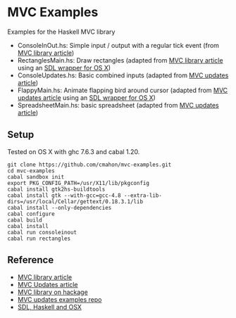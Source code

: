 # MVC Examples

Examples for the Haskell MVC library

* ConsoleInOut.hs: Simple input / output with a regular tick event (from [MVC library article][mvc-article])
* RectanglesMain.hs: Draw rectangles (adapted from [MVC library article][mvc-article] using an [SDL wrapper for OS X][sdl-osx-article])
* ConsoleUpdates.hs: Basic combined inputs (adapted from [MVC updates article][mvc-updates-article])
* FlappyMain.hs: Animate flapping bird around cursor (adapted from [MVC updates article][mvc-updates-article] using an [SDL wrapper for OS X][sdl-osx-article])
* SpreadsheetMain.hs: basic spreadsheet (adapted from [MVC updates article][mvc-updates-article])

## Setup

Tested on OS X with ghc 7.6.3 and cabal 1.20.

    git clone https://github.com/cmahon/mvc-examples.git
    cd mvc-examples
    cabal sandbox init
    export PKG_CONFIG_PATH=/usr/X11/lib/pkgconfig
    cabal install gtk2hs-buildtools
    cabal install gtk --with-gcc=gcc-4.8 --extra-lib-dirs=/usr/local/Cellar/gettext/0.18.3.1/lib
    cabal install --only-dependencies
    cabal configure
    cabal build
    cabal install
    cabal run consoleinout
    cabal run rectangles

## Reference

* [MVC library article][mvc-article]
* [MVC Updates article][mvc-updates-article]
* [MVC library on hackage](http://hackage.haskell.org/package/mvc)
* [MVC updates examples repo](https://github.com/Gabriel439/Haskell-MVC-Updates-Examples-Library)
* [SDL, Haskell and OSX][sdl-osx-article]


[mvc-article]: http://www.haskellforall.com/2014/04/model-view-controller-haskell-style.html "MVC Article Link"
[mvc-updates-article]: http://www.haskellforall.com/2014/06/spreadsheet-like-programming-in-haskell.html "MVC Updates Article Link"
[sdl-osx-article]: http://www.witwenmacher.com/posts/2012-12-31-SDL-and-haskell.html "SDL OSX Article Link"